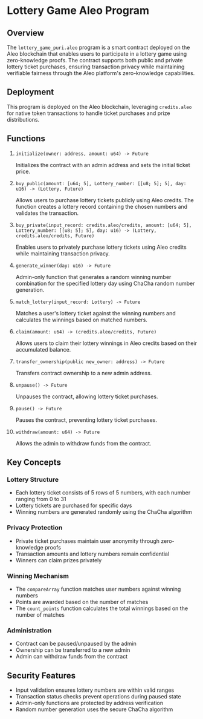 # Lottery Game Aleo Program

## Overview
The `lottery_game_puri.aleo` program is a smart contract deployed on the Aleo blockchain that enables users to participate in a lottery game using zero-knowledge proofs. The contract supports both public and private lottery ticket purchases, ensuring transaction privacy while maintaining verifiable fairness through the Aleo platform's zero-knowledge capabilities.

## Deployment
This program is deployed on the Aleo blockchain, leveraging `credits.aleo` for native token transactions to handle ticket purchases and prize distributions.

## Functions

1. `initialize(owner: address, amount: u64) -> Future`
   
   Initializes the contract with an admin address and sets the initial ticket price.

2. `buy_public(amount: [u64; 5], Lottery_number: [[u8; 5]; 5], day: u16) -> (Lottery, Future)`
   
   Allows users to purchase lottery tickets publicly using Aleo credits. The function creates a lottery record containing the chosen numbers and validates the transaction.

3. `buy_private(input_record: credits.aleo/credits, amount: [u64; 5], Lottery_number: [[u8; 5]; 5], day: u16) -> (Lottery, credits.aleo/credits, Future)`
   
   Enables users to privately purchase lottery tickets using Aleo credits while maintaining transaction privacy.

4. `generate_winner(day: u16) -> Future`
   
   Admin-only function that generates a random winning number combination for the specified lottery day using ChaCha random number generation.

5. `match_lottery(input_record: Lottery) -> Future`
   
   Matches a user's lottery ticket against the winning numbers and calculates the winnings based on matched numbers.

6. `claim(amount: u64) -> (credits.aleo/credits, Future)`
   
   Allows users to claim their lottery winnings in Aleo credits based on their accumulated balance.

7. `transfer_ownership(public new_owner: address) -> Future`
   
   Transfers contract ownership to a new admin address.

8. `unpause() -> Future`
   
   Unpauses the contract, allowing lottery ticket purchases.

9. `pause() -> Future`
   
   Pauses the contract, preventing lottery ticket purchases.

10. `withdraw(amount: u64) -> Future`
    
    Allows the admin to withdraw funds from the contract.

## Key Concepts

### Lottery Structure
- Each lottery ticket consists of 5 rows of 5 numbers, with each number ranging from 0 to 31
- Lottery tickets are purchased for specific days
- Winning numbers are generated randomly using the ChaCha algorithm

### Privacy Protection
- Private ticket purchases maintain user anonymity through zero-knowledge proofs
- Transaction amounts and lottery numbers remain confidential
- Winners can claim prizes privately

### Winning Mechanism
- The `compareArray` function matches user numbers against winning numbers
- Points are awarded based on the number of matches
- The `count_points` function calculates the total winnings based on the number of matches

### Administration
- Contract can be paused/unpaused by the admin
- Ownership can be transferred to a new admin
- Admin can withdraw funds from the contract

## Security Features
- Input validation ensures lottery numbers are within valid ranges
- Transaction status checks prevent operations during paused state
- Admin-only functions are protected by address verification
- Random number generation uses the secure ChaCha algorithm
